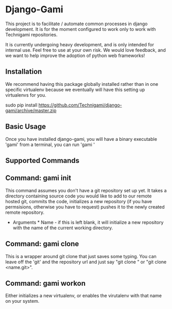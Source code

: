 Django-Gami
===========

This project is to facilitate / automate common processes in django development.
It is for the moment configured to work only to work with Technigami repositories.

It is currently undergoing heavy development, and is only intended for internal use.
Feel free to use at your own risk.  We would love feedback, and we want to help
improve the adoption of python web frameworks!

Installation
------------

We recommend having this package globally installed rather than in one specific virtualenv
because we eventually will have this setting up virtualenvs for you.

  sudo pip install https://github.com/Technigami/django-gami/archive/master.zip
  

Basic Usage
-----------

Once you have installed django-gami, you will have a binary executable 'gami'
from a terminal, you can run 'gami <cmd> <argument>'

Supported Commands
------------------

Command: gami init <name>
----------------------------
This command assumes you don't have a git repository set up yet.  It takes a directory containing source code you would like to add 
to our remote hosted git, commits the code, initializes a new repository (if you have permsisions, otherwise you have to request)
pushes it to the newly created remote repository.
                 
* Arguments *
Name - if this is left blank, it will initialize a new repository with the name of the current working directory.


Command: gami clone <repository>
--------------------------------
This is a wrapper around git clone that just saves some typing.  You can leave off the 'git' and the repository url
and just say "git clone <name>" or "git clone <name.git>".


Command: gami workon <name>
----------------------
Either initializes a new virtualenv, or enables the virutalenv with that name on your system.

